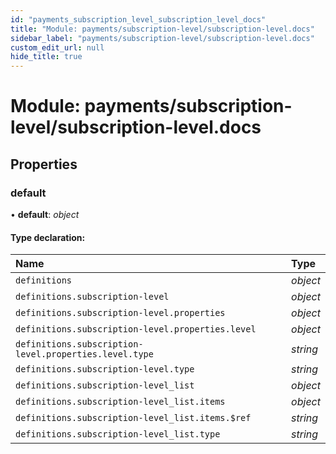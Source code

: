 ```yaml
---
id: "payments_subscription_level_subscription_level_docs"
title: "Module: payments/subscription-level/subscription-level.docs"
sidebar_label: "payments/subscription-level/subscription-level.docs"
custom_edit_url: null
hide_title: true
---
```


# Module: payments/subscription-level/subscription-level.docs

## Properties

### default

• **default**: *object*

#### Type declaration:

Name | Type |
:------ | :------ |
`definitions` | *object* |
`definitions.subscription-level` | *object* |
`definitions.subscription-level.properties` | *object* |
`definitions.subscription-level.properties.level` | *object* |
`definitions.subscription-level.properties.level.type` | *string* |
`definitions.subscription-level.type` | *string* |
`definitions.subscription-level_list` | *object* |
`definitions.subscription-level_list.items` | *object* |
`definitions.subscription-level_list.items.$ref` | *string* |
`definitions.subscription-level_list.type` | *string* |
